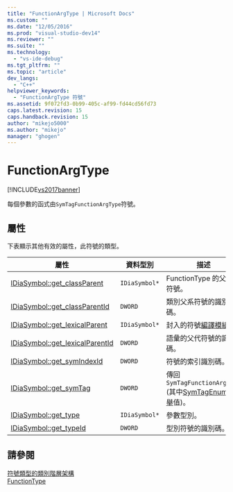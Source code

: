 ```yaml
---
title: "FunctionArgType | Microsoft Docs"
ms.custom: ""
ms.date: "12/05/2016"
ms.prod: "visual-studio-dev14"
ms.reviewer: ""
ms.suite: ""
ms.technology: 
  - "vs-ide-debug"
ms.tgt_pltfrm: ""
ms.topic: "article"
dev_langs: 
  - "C++"
helpviewer_keywords: 
  - "FunctionArgType 符號"
ms.assetid: 9f072fd3-0b99-405c-af99-fd44cd56fd73
caps.latest.revision: 15
caps.handback.revision: 15
author: "mikejo5000"
ms.author: "mikejo"
manager: "ghogen"
---
```

# FunctionArgType
[!INCLUDE[vs2017banner](../../code-quality/includes/vs2017banner.md)]

每個參數的函式由`SymTagFunctionArgType`符號。  
  
## 屬性  
 下表顯示其他有效的屬性，此符號的類型。  
  
|屬性|資料型別|描述|  
|--------|----------|--------|  
|[IDiaSymbol::get\_classParent](../Topic/IDiaSymbol::get_classParent.md)|`IDiaSymbol*`|FunctionType 的父代的符號。|  
|[IDiaSymbol::get\_classParentId](../Topic/IDiaSymbol::get_classParentId.md)|`DWORD`|類別父系符號的識別碼。|  
|[IDiaSymbol::get\_lexicalParent](../../debugger/debug-interface-access/idiasymbol-get-lexicalparent.md)|`IDiaSymbol*`|封入的符號[編譯模組](../../debugger/debug-interface-access/compiland.md)。|  
|[IDiaSymbol::get\_lexicalParentId](../../debugger/debug-interface-access/idiasymbol-get-lexicalparentid.md)|`DWORD`|語彙的父代符號的識別碼。|  
|[IDiaSymbol::get\_symIndexId](../../debugger/debug-interface-access/idiasymbol-get-symindexid.md)|`DWORD`|符號的索引識別碼。|  
|[IDiaSymbol::get\_symTag](../Topic/IDiaSymbol::get_symTag.md)|`DWORD`|傳回`SymTagFunctionArgType` \(其中[SymTagEnum 列舉](../../debugger/debug-interface-access/symtagenum.md)值\)。|  
|[IDiaSymbol::get\_type](../../debugger/debug-interface-access/idiasymbol-get-type.md)|`IDiaSymbol*`|參數型別。|  
|[IDiaSymbol::get\_typeId](../../debugger/debug-interface-access/idiasymbol-get-typeid.md)|`DWORD`|型別符號的識別碼。|  
  
## 請參閱  
 [符號類型的類別階層架構](../../debugger/debug-interface-access/class-hierarchy-of-symbol-types.md)   
 [FunctionType](../../debugger/debug-interface-access/functiontype.md)